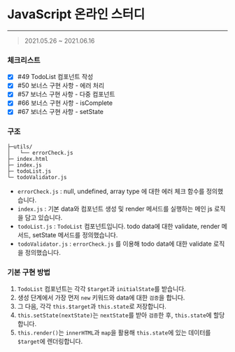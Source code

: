



# JavaScript 온라인 스터디

---

>  2021.05.26 ~ 2021.06.16

### 체크리스트

- [x] #49 TodoList 컴포넌트 작성
- [x] #50 보너스 구현 사항 - 에러 처리
- [x] #57 보너스 구현 사항 - 다중 컴포넌트
- [x] #66 보너스 구현 사항 - isComplete
- [x] #67 보너스 구현 사항 - setState

### 구조
```
├─utils/
│   └── errorCheck.js
├─ index.html
├─ index.js
├─ todoList.js
└─ todoValidator.js
```
- `errorCheck.js` : null, undefined, array type 에 대한 에러 체크 함수를 정의했습니다.
- `index.js` : 기본 data와 컴포넌트 생성 및 render 메서드를 실행하는 메인 js 로직을 담고 있습니다.
- `todoList.js` : `TodoList` 컴포넌트입니다. todo data에 대한 validate, render 메서드, setState 메서드를 정의했습니다.
- `todoValidator.js` :  `errorCheck.js` 를 이용해 todo data에 대한 validate 로직을 정의했습니다.

### 기본 구현 방법
1. `TodoList` 컴포넌트는 각각 `$target`과 `initialState`를 받습니다.
2. 생성 단계에서 가장 먼저 `new` 키워드와 data에 대한 `검증`을 합니다.
3. 그 다음, 각각 `this.$target`과 `this.state`로 저장합니다.
4. `this.setState(nextState)`는 `nextState`를 받아 `검증`한 후, `this.state`에 할당합니다.
5. `this.render()`는 `innerHTML`과 `map`을 활용해 `this.state`에 있는 데이터를 `$target`에 렌더링합니다.